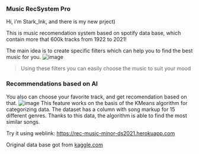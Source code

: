 ### Music RecSystem Pro
Hi, i'm Stark_lnk, and there is my new prject)

This is music recomendation system based on spotify data base, which contain more that 600k tracks from 1922 to 2021!

The main idea is to create specific filters which can help you to find the best music for you.
![image](https://user-images.githubusercontent.com/64750757/120102684-ddf27480-c154-11eb-9dfe-6d5da49e29b0.png)
> Using these filters you can easily choose the music to suit your mood 

### Recommendations based on AI
You also can choose your favorite track, and get recomendation based on that. 
![image](https://user-images.githubusercontent.com/64750757/120102727-1c882f00-c155-11eb-98ca-ddcb8ff8da16.png)
This feature works on the basis of the KMeans algorithm for categorizing data. The dataset has a column with song markup for 15 different genres. Thanks to this data, the algorithm is able to find the most similar songs. 

Try it using weblink: https://rec-music-minor-ds2021.herokuapp.com


Original data base got from [kaggle.com](https://www.kaggle.com/yamaerenay/spotify-dataset-19212020-160k-tracks?select=data_by_artist_o.csv)
